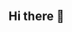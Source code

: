 ## Hi there 👋

<!--
**morgan-jasiel/Morgan-Jasiel** is a ✨ _special_ ✨ repository because its `README.md` (this file) appears on your GitHub profile.


🔧 Morgan Jasiel Vargas Fuentes | QA Engineer Jr.
📍 Focus: Manual & Automation Testing | Quality Assurance | SDLC

🛠️ Tech Stack:
Testing: Manual Testing, Test Cases/Plans, Bug Tracking (Jira), Regression/Smoke Testing.

Automation: Python (pytest, unittest), Postman (API Testing), Selenium (Basic).

Data/DB: SQL (Queries for validation), Excel (Data Analysis).

Other Tools: Git/GitHub, Agile/Scrum.

📌 Current Projects:
Building a test automation framework (Python + Selenium) for web UI validation.

API Testing collection in Postman (RESTful services).

SQL scripts for data quality verification.

🎯 Background:
QA Bootcamp Grad with 120+ hrs of hands-on testing projects.

Industrial Quality Analyst (Automotive Sector): Applied QA methodologies, audits, and continuous improvement to manufacturing processes.

Degree: Business Engineering (Process optimization mindset).

📩 Let’s Connect:
LinkedIn: https://www.linkedin.com/in/morgan-jasiel-vargas/

Email: contac.morgan@gmail.com
